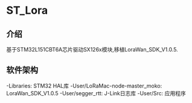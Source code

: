 # ST_Lora

## 介绍
基于STM32L151CBT6A芯片驱动SX126x模块,移植LoraWan_SDK_V1.0.5.

## 软件架构
-Libraries:							STM32 HAL库
-User/LoRaMac-node-master_moko:		LoraWan_SDK_V1.0.5
-User/segger_rtt:					J-Link日志库
-User/Src:							应用程序



